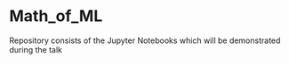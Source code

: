 # Math_of_ML
Repository consists of the Jupyter Notebooks which will be demonstrated during the talk
